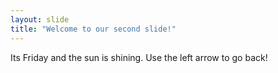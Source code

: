 ```yaml
---
layout: slide
title: "Welcome to our second slide!"
---
```

Its Friday and the sun is shining. 
Use the left arrow to go back!
